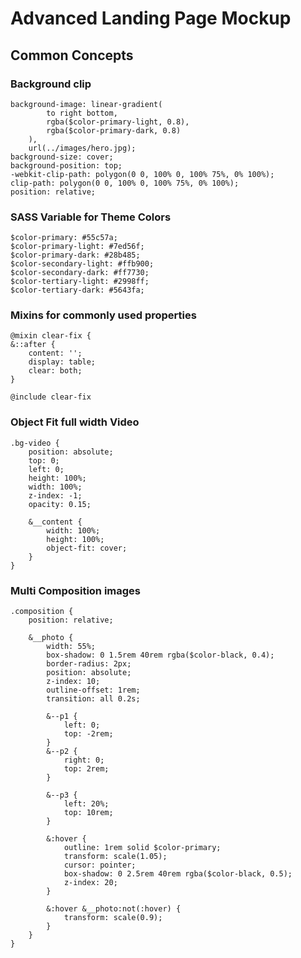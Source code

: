 # Advanced Landing Page Mockup

## Common Concepts

### Background clip

    background-image: linear-gradient(
            to right bottom,
            rgba($color-primary-light, 0.8),
            rgba($color-primary-dark, 0.8)
        ),
        url(../images/hero.jpg);
    background-size: cover;
    background-position: top;
    -webkit-clip-path: polygon(0 0, 100% 0, 100% 75%, 0% 100%);
    clip-path: polygon(0 0, 100% 0, 100% 75%, 0% 100%);
    position: relative;

### SASS Variable for Theme Colors

    $color-primary: #55c57a;
    $color-primary-light: #7ed56f;
    $color-primary-dark: #28b485;
    $color-secondary-light: #ffb900;
    $color-secondary-dark: #ff7730;
    $color-tertiary-light: #2998ff;
    $color-tertiary-dark: #5643fa;

### Mixins for commonly used properties

    @mixin clear-fix {
    &::after {
        content: '';
        display: table;
        clear: both;
    }

    @include clear-fix

### Object Fit full width Video

    .bg-video {
        position: absolute;
        top: 0;
        left: 0;
        height: 100%;
        width: 100%;
        z-index: -1;
        opacity: 0.15;

        &__content {
            width: 100%;
            height: 100%;
            object-fit: cover;
        }
    }

### Multi Composition images

    .composition {
        position: relative;

        &__photo {
            width: 55%;
            box-shadow: 0 1.5rem 40rem rgba($color-black, 0.4);
            border-radius: 2px;
            position: absolute;
            z-index: 10;
            outline-offset: 1rem;
            transition: all 0.2s;

            &--p1 {
                left: 0;
                top: -2rem;
            }
            &--p2 {
                right: 0;
                top: 2rem;
            }

            &--p3 {
                left: 20%;
                top: 10rem;
            }

            &:hover {
                outline: 1rem solid $color-primary;
                transform: scale(1.05);
                cursor: pointer;
                box-shadow: 0 2.5rem 40rem rgba($color-black, 0.5);
                z-index: 20;
            }

            &:hover &__photo:not(:hover) {
                transform: scale(0.9);
            }
        }
    }
